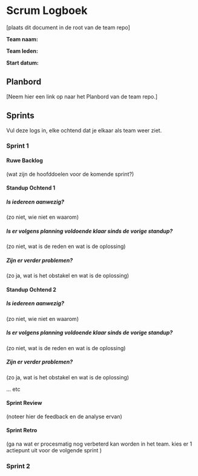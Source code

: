 # Scrum Logboek

[plaats dit document in de root van de team  repo]

**Team naam:**  

**Team leden:**

**Start datum:**

## Planbord

[Neem hier een link op naar het Planbord van de team repo.]

## Sprints

Vul deze logs in, elke ochtend dat je elkaar als team weer ziet.

### Sprint 1

#### Ruwe Backlog

(wat zijn de hoofddoelen voor de komende sprint?)

#### Standup Ochtend 1

##### Is iedereen aanwezig?

(zo niet, wie niet en waarom)

##### Is er volgens planning voldoende klaar sinds de vorige standup?

(zo niet, wat is de reden en wat is de oplossing)

##### Zijn er verder problemen?

(zo ja, wat is het obstakel en wat is de oplossing)

#### Standup Ochtend 2

##### Is iedereen aanwezig?

(zo niet, wie niet en waarom)

##### Is er volgens planning voldoende klaar sinds de vorige standup?

(zo niet, wat is de reden en wat is de oplossing)

##### Zijn er verder problemen?

(zo ja, wat is het obstakel en wat is de oplossing)

... etc

#### Sprint Review

(noteer hier de feedback en de analyse ervan)

#### Sprint Retro

(ga na wat er procesmatig nog verbeterd kan worden in het team. kies er 1 actiepunt uit voor de volgende sprint )

### Sprint 2